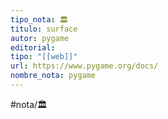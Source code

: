 ```yaml
---
tipo_nota: 🏛️
titulo: surface
autor: pygame
editorial: 
tipo: "[[web]]"
url: https://www.pygame.org/docs/
nombre_nota: pygame
---
```


#nota/🏛️









